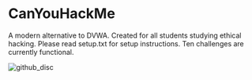 # CanYouHackMe
A modern alternative to DVWA. Created for all students studying ethical hacking. 
Please read setup.txt for setup instructions. Ten challenges are currently functional. 




![github_disc](https://github.com/timothyericsson/CanYouHackMe/assets/132996353/f23d8907-7b60-4b08-ac49-dd2e16910794)
